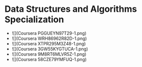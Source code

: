 # Data Structures and Algorithms Specialization
- ![](Coursera PGGUEYN97T29-1.png)
- ![](Coursera WRH86962R82D-1.png)
- ![](Coursera XTPR295M3Z48-1.png)
- ![](Coursera 3GW55KYGTUCA-1.png)
- ![](Coursera 9M8RT6MLVR5Z-1.png)
- ![](Coursera 58CZE79YMFUQ-1.png)
